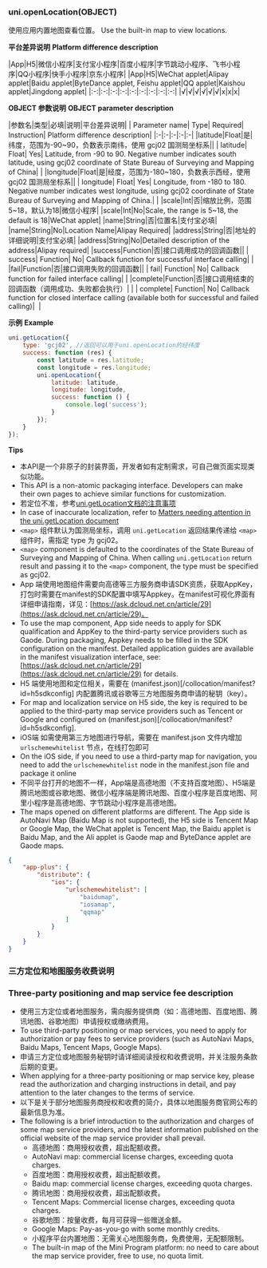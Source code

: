 ### uni.openLocation(OBJECT)
使用应用内置地图查看位置。
Use the built-in map to view locations.

**平台差异说明**
**Platform difference description**

|App|H5|微信小程序|支付宝小程序|百度小程序|字节跳动小程序、飞书小程序|QQ小程序|快手小程序|京东小程序|
|App|H5|WeChat applet|Alipay applet|Baidu applet|ByteDance applet, Feishu applet|QQ applet|Kaishou applet|Jingdong applet|
|:-:|:-:|:-:|:-:|:-:|:-:|:-:|:-:|:-:|
|√|√|√|√|√|√|x|x|x|

**OBJECT 参数说明**
**OBJECT parameter description**

|参数名|类型|必填|说明|平台差异说明|
| Parameter name| Type| Required| Instruction| Platform difference description|
|:-|:-|:-|:-|:-|
|latitude|Float|是|纬度，范围为-90~90，负数表示南纬，使用 gcj02 国测局坐标系||
| latitude| Float| Yes| Latitude, from -90 to 90. Negative number indicates south latitude, using gcj02 coordinate of State Bureau of Surveying and Mapping of China| |
|longitude|Float|是|经度，范围为-180~180，负数表示西经，使用 gcj02 国测局坐标系||
| longitude| Float| Yes| Longitude, from -180 to 180. Negative number indicates west longitude, using gcj02 coordinate of State Bureau of Surveying and Mapping of China.| |
|scale|Int|否|缩放比例，范围5~18，默认为18|微信小程序|
|scale|Int|No|Scale, the range is 5~18, the default is 18|WeChat applet|
|name|String|否|位置名|支付宝必填|
|name|String|No|Location Name|Alipay Required|
|address|String|否|地址的详细说明|支付宝必填|
|address|String|No|Detailed description of the address|Alipay required|
|success|Function|否|接口调用成功的回调函数||
| success| Function| No| Callback function for successful interface calling| |
|fail|Function|否|接口调用失败的回调函数||
| fail| Function| No| Callback function for failed interface calling| |
|complete|Function|否|接口调用结束的回调函数（调用成功、失败都会执行）|&nbsp;|
| complete| Function| No| Callback function for closed interface calling (available both for successful and failed calling)|  |

**示例**
**Example**

```javascript
uni.getLocation({
	type: 'gcj02', //返回可以用于uni.openLocation的经纬度
	success: function (res) {
		const latitude = res.latitude;
		const longitude = res.longitude;
		uni.openLocation({
			latitude: latitude,
			longitude: longitude,
			success: function () {
				console.log('success');
			}
		});
	}
});
```

**Tips**

- 本API是一个非原子的封装界面，开发者如有定制需求，可自己做页面实现类似功能。
- This API is a non-atomic packaging interface. Developers can make their own pages to achieve similar functions for customization.
- 若定位不准，参考[uni.getLocation文档的注意事项](https://uniapp.dcloud.io/api/location/location)
- In case of inaccurate localization, refer to [Matters needing attention in the uni.getLocation document](https://uniapp.dcloud.io/api/location/location)
- ``<map>`` 组件默认为国测局坐标，调用 ``uni.getLocation`` 返回结果传递给 ``<map>`` 组件时，需指定 type 为 gcj02。
- `<map>` component is defaulted to the coordinates of the State Bureau of Surveying and Mapping of China. When calling `uni.getLocation` return result and passing it to the `<map>` component, the type must be specified as gcj02.
- App 端使用地图组件需要向高德等三方服务商申请SDK资质，获取AppKey，打包时需要在manifest的SDK配置中填写Appkey。在manifest可视化界面有详细申请指南，详见：[https://ask.dcloud.net.cn/article/29](https://ask.dcloud.net.cn/article/29)。
- To use the map component, App side needs to apply for SDK qualification and AppKey to the third-party service providers such as Gaode. During packaging, Appkey needs to be filled in the SDK configuration on the manifest. Detailed application guides are available in the manifest visualization interface, see: [https://ask.dcloud.net.cn/article/29](https://ask.dcloud.net.cn/article/29) for details.
- H5 端使用地图和定位相关，需要在 (manifest.json)[/collocation/manifest?id=h5sdkconfig] 内配置腾讯或谷歌等三方地图服务商申请的秘钥（key）。
- For map and localization service on H5 side, the key is required to be applied to the third-party map service providers such as Tencent or Google and configured on (manifest.json)[/collocation/manifest?id=h5sdkconfig].
- iOS端 如需使用第三方地图进行导航，需要在 manifest.json 文件内增加 ``urlschemewhitelist`` 节点，在线打包即可
- On the iOS side, if you need to use a third-party map for navigation, you need to add the `urlschemewhitelist` node in the manifest.json file and package it online
- 不同平台打开的地图不一样，App端是高德地图（不支持百度地图）、H5端是腾讯地图或谷歌地图、微信小程序端是腾讯地图、百度小程序是百度地图、阿里小程序是高德地图、字节跳动小程序是高德地图。
- The maps opened on different platforms are different. The App side is AutoNavi Map (Baidu Map is not supported), the H5 side is Tencent Map or Google Map, the WeChat applet is Tencent Map, the Baidu applet is Baidu Map, and the Ali applet is Gaode map and ByteDance applet are Gaode maps.

```json
{
    "app-plus": {
        "distribute": {
            "ios": {
                "urlschemewhitelist": [
                    "baidumap",
                    "iosamap",
                    "qqmap"
                ]
            }
        }
    }
}
```

<!-- - 点击返回也会进入 `fail` 回调中 -->
<!-- - Clicking back will also enter the `fail` callback -->

### 三方定位和地图服务收费说明
### Three-party positioning and map service fee description

* 使用三方定位或者地图服务，需向服务提供商（如：高德地图、百度地图、腾讯地图、谷歌地图）申请授权或缴纳费用。
* To use third-party positioning or map services, you need to apply for authorization or pay fees to service providers (such as AutoNavi Maps, Baidu Maps, Tencent Maps, Google Maps).
* 申请三方定位或地图服务秘钥时请详细阅读授权和收费说明，并关注服务条款后期的变更。
* When applying for a three-party positioning or map service key, please read the authorization and charging instructions in detail, and pay attention to the later changes to the terms of service.
* 以下是关于部分地图服务商授权和收费的简介，具体以地图服务商官网公布的最新信息为准。
* The following is a brief introduction to the authorization and charges of some map service providers, and the latest information published on the official website of the map service provider shall prevail.
  * 高德地图：商用授权收费，超出配额收费。
  * AutoNavi map: commercial license charges, exceeding quota charges.
  * 百度地图：商用授权收费，超出配额收费。
  * Baidu map: commercial license charges, exceeding quota charges.
  * 腾讯地图：商用授权收费，超出配额收费。
  * Tencent Maps: Commercial license charges, exceeding quota charges.
  * 谷歌地图：按量收费，每月可获得一些赠送金额。
  * Google Maps: Pay-as-you-go with some monthly credits.
  * 小程序平台内置地图：无需关心地图服务商，免费使用，无配额限制。
  * The built-in map of the Mini Program platform: no need to care about the map service provider, free to use, no quota limit.